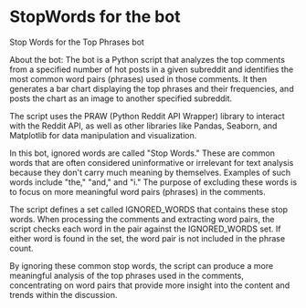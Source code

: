 # StopWords for the bot
Stop Words for the Top Phrases bot

About the bot: 
The bot is a Python script that analyzes the top comments from a specified number of hot posts in a given subreddit and identifies the most common word pairs (phrases) used in those comments. It then generates a bar chart displaying the top phrases and their frequencies, and posts the chart as an image to another specified subreddit.

The script uses the PRAW (Python Reddit API Wrapper) library to interact with the Reddit API, as well as other libraries like Pandas, Seaborn, and Matplotlib for data manipulation and visualization.


In this bot, ignored words are called "Stop Words." These are common words that are often considered uninformative or irrelevant for text analysis because they don't carry much meaning by themselves. Examples of such words include "the," "and," and "i." The purpose of excluding these words is to focus on more meaningful word pairs (phrases) in the comments.

The script defines a set called IGNORED_WORDS that contains these stop words. When processing the comments and extracting word pairs, the script checks each word in the pair against the IGNORED_WORDS set. If either word is found in the set, the word pair is not included in the phrase count.

By ignoring these common stop words, the script can produce a more meaningful analysis of the top phrases used in the comments, concentrating on word pairs that provide more insight into the content and trends within the discussion.
